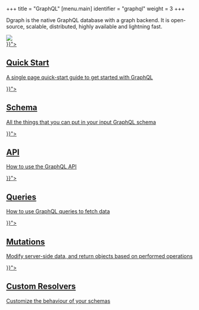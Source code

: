 +++
title = "GraphQL"
[menu.main]
  identifier = "graphql"
  weight = 3
+++

<div class="landing">
  <div class="hero">
    <p>
      Dgraph is the native GraphQL database with a graph backend. It is open-source, scalable, distributed, highly available and lightning fast.
    </p>
    <img class="hero-deco" src="/images/hero-deco.png" />
  </div>
  <div class="item">
    <div class="icon"><i class="lni lni-play" aria-hidden="true"></i></div>
    <a  href="{{< relref "quick-start/index.md">}}">
      <h2>Quick Start</h2>
      <p>
        A single page quick-start guide to get started with GraphQL
      </p>
    </a>
  </div>
  <div class="item">
    <div class="icon"><i class="lni lni-layout" aria-hidden="true"></i></div>
    <a href="{{< relref "schema/schema-overview.md">}}">
      <h2>Schema</h2>
      <p>
        All the things that you can put in your input GraphQL schema
      </p>
    </a>
  </div>
  <div class="item">
    <div class="icon"><i class="lni lni-cloud-network" aria-hidden="true"></i></div>
    <a href="{{< relref "api/api-overview.md">}}">
      <h2>API</h2>
      <p>
        How to use the GraphQL API
      </p>
    </a>
  </div>

  <div class="item">
    <div class="icon"><i class="lni lni-keyword-research" aria-hidden="true"></i></div>
    <a href="{{< relref "queries/queries-overview.md">}}">
      <h2>Queries</h2>
      <p>
        How to use GraphQL queries to fetch data
      </p>
    </a>
  </div>
  <div class="item">
    <div class="icon"><i class="lni lni-pencil-alt" aria-hidden="true"></i></div>
    <a href="{{< relref "mutations/mutations-overview.md">}}">
      <h2>Mutations</h2>
      <p>
        Modify server-side data, and return objects based on performed operations
      </p>
    </a>
  </div>
  <div class="item">
    <div class="icon"><i class="fa fa-cog" aria-hidden="true"></i></div>
    <a href="{{< relref "custom/custom-overview.md">}}">
      <h2>Custom Resolvers</h2>
      <p>
        Customize the behaviour of your schemas
      </p>
    </a>
  </div>

</div>

<style>
  ul.contents {
    display: none;
  }
</style>
